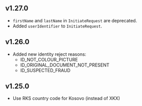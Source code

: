 ## v1.27.0

- `firstName` and `lastName` in `InitiateRequest` are deprecated.
- Added `userIdentifier` to `InitiateRequest`.

## v1.26.0

- Added new identity reject reasons:
  - ID_NOT_COLOUR_PICTURE
  - ID_ORIGINAL_DOCUMENT_NOT_PRESENT
  - ID_SUSPECTED_FRAUD

## v1.25.0

- Use RKS country code for Kosovo (instead of XKX)
